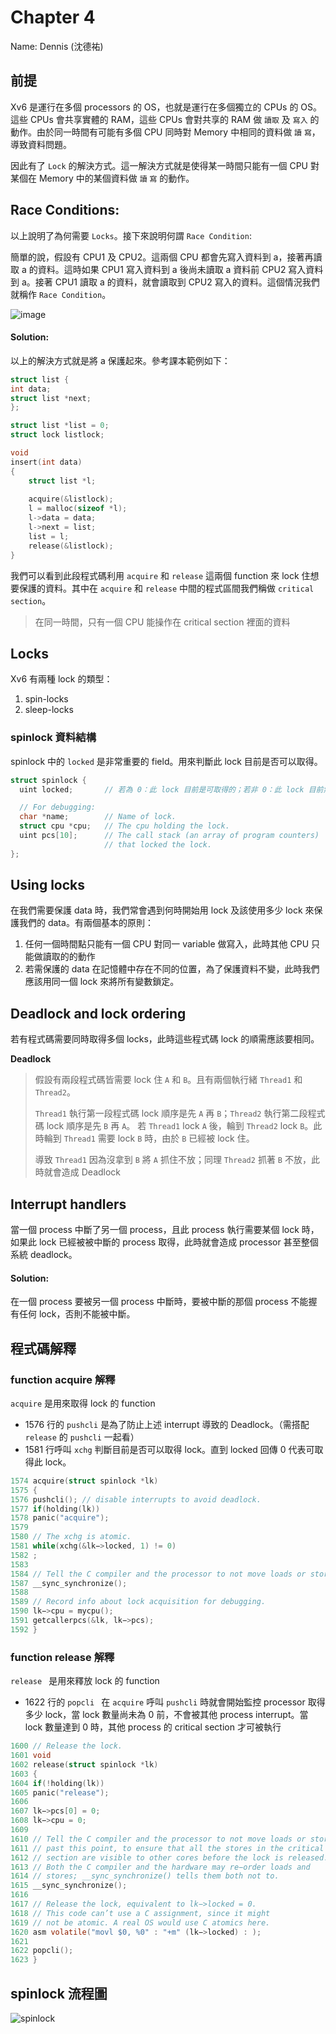 # Chapter 4

Name: Dennis (沈德祐)

## 前提

Xv6 是運行在多個 processors 的 OS，也就是運行在多個獨立的 CPUs 的 OS。這些 CPUs 會共享實體的 RAM，這些 CPUs 會對共享的 RAM 做 `讀取` 及 `寫入` 的動作。由於同一時間有可能有多個 CPU 同時對 Memory 中相同的資料做 `讀` `寫`，導致資料問題。

因此有了 `Lock` 的解決方式。這一解決方式就是使得某一時間只能有一個 CPU 對某個在 Memory 中的某個資料做 `讀` `寫` 的動作。

## Race Conditions:

以上說明了為何需要 `Locks`。接下來說明何謂 `Race Condition`:

簡單的說，假設有 CPU1 及 CPU2。這兩個 CPU 都會先寫入資料到 a，接著再讀取 a 的資料。這時如果 CPU1 寫入資料到 a 後尚未讀取 a 資料前 CPU2 寫入資料到 a。接著 CPU1 讀取 a 的資料，就會讀取到 CPU2 寫入的資料。這個情況我們就稱作 `Race Condition`。

![image](https://raw.githubusercontent.com/teyushen/106-OS-homework1/gh-pages/%E9%9A%A8%E7%8F%AD%E9%99%84%E8%AE%80a128513/Race%20Condition.png)

#### Solution:

以上的解決方式就是將 a 保護起來。參考課本範例如下：

```c
struct list {
int data;
struct list *next;
};

struct list *list = 0; 
struct lock listlock;

void
insert(int data)
{
	struct list *l;
	
	acquire(&listlock);
	l = malloc(sizeof *l);
	l->data = data;
	l->next = list;
	list = l;
	release(&listlock);
}
```

我們可以看到此段程式碼利用 `acquire` 和 `release` 這兩個 function 來 lock 住想要保護的資料。其中在 `acquire` 和 `release` 中間的程式區間我們稱做 `critical section`。

> 在同一時間，只有一個 CPU 能操作在 critical section 裡面的資料

## Locks

Xv6 有兩種 lock 的類型：

1. spin-locks
2. sleep-locks

### spinlock 資料結構

spinlock 中的 `locked` 是非常重要的 field。用來判斷此 lock 目前是否可以取得。

```c
struct spinlock {
  uint locked;       // 若為 0：此 lock 目前是可取得的；若非 0：此 lock 目前無法取得

  // For debugging:
  char *name;        // Name of lock.
  struct cpu *cpu;   // The cpu holding the lock.
  uint pcs[10];      // The call stack (an array of program counters)
                     // that locked the lock.
};
```

## Using locks

在我們需要保護 data 時，我們常會遇到何時開始用 lock 及該使用多少 lock 來保護我們的 data。有兩個基本的原則：

1. 任何一個時間點只能有一個 CPU 對同一 variable 做寫入，此時其他 CPU 只能做讀取的的動作
2. 若需保護的 data 在記憶體中存在不同的位置，為了保護資料不變，此時我們應該用同一個 lock 來將所有變數鎖定。

## Deadlock and lock ordering

若有程式碼需要同時取得多個 locks，此時這些程式碼 lock 的順需應該要相同。

**Deadlock**
> 假設有兩段程式碼皆需要 lock 住 `A` 和 `B`。且有兩個執行緒 `Thread1` 和 `Thread2`。
> 
> `Thread1` 執行第一段程式碼 lock 順序是先 `A` 再 `B`；`Thread2` 執行第二段程式碼 lock 順序是先 `B` 再 `A`。
> 若 `Thread1` lock `A` 後，輪到 `Thread2` lock `B`。此時輪到 `Thread1` 需要 lock
> `B` 時，由於 `B` 已經被 lock 住。
> 
> 導致 `Thread1` 因為沒拿到 `B` 將 `A` 抓住不放；同理 `Thread2` 抓著 `B` 不放，此時就會造成 Deadlock

## Interrupt handlers

當一個 process 中斷了另一個 process，且此 process 執行需要某個 lock 時，如果此 lock 已經被被中斷的 process 取得，此時就會造成 processor 甚至整個系統 deadlock。

#### Solution:

在一個 process 要被另一個 process 中斷時，要被中斷的那個 process 不能握有任何 lock，否則不能被中斷。

## 程式碼解釋

### function acquire 解釋

`acquire` 是用來取得 lock 的 function

- 1576 行的 `pushcli` 是為了防止上述 interrupt 導致的 Deadlock。（需搭配 `release` 的 `pushcli` 一起看）
- 1581 行呼叫 `xchg` 判斷目前是否可以取得 lock。直到 locked 回傳 0 代表可取得此 lock。


```c
1574 acquire(struct spinlock *lk)
1575 {
1576 pushcli(); // disable interrupts to avoid deadlock.
1577 if(holding(lk))
1578 panic("acquire");
1579
1580 // The xchg is atomic.
1581 while(xchg(&lk−>locked, 1) != 0)
1582 ;
1583
1584 // Tell the C compiler and the processor to not move loads or stores 1585 // past this point, to ensure that the critical section’s memory 1586 // references happen after the lock is acquired.
1587 __sync_synchronize();
1588
1589 // Record info about lock acquisition for debugging.
1590 lk−>cpu = mycpu();
1591 getcallerpcs(&lk, lk−>pcs);
1592 }
```

### function release 解釋

`release ` 是用來釋放 lock 的 function

- 1622 行的 `popcli ` 在 `acquire` 呼叫 `pushcli` 時就會開始監控 processor 取得多少 lock，當 lock 數量尚未為 0 前，不會被其他 process interrupt。當 lock 數量達到 0 時，其他 process 的 critical section 才可被執行

```c
1600 // Release the lock.
1601 void
1602 release(struct spinlock *lk)
1603 {
1604 if(!holding(lk))
1605 panic("release");
1606
1607 lk−>pcs[0] = 0;
1608 lk−>cpu = 0;
1609
1610 // Tell the C compiler and the processor to not move loads or stores
1611 // past this point, to ensure that all the stores in the critical
1612 // section are visible to other cores before the lock is released.
1613 // Both the C compiler and the hardware may re−order loads and
1614 // stores; __sync_synchronize() tells them both not to.
1615 __sync_synchronize();
1616
1617 // Release the lock, equivalent to lk−>locked = 0.
1618 // This code can’t use a C assignment, since it might
1619 // not be atomic. A real OS would use C atomics here.
1620 asm volatile("movl $0, %0" : "+m" (lk−>locked) : );
1621
1622 popcli();
1623 }
```

## spinlock 流程圖

![spinlock](https://raw.githubusercontent.com/teyushen/106-OS-homework1/gh-pages/隨班附讀a128513/spinlock.png)






